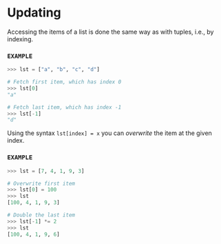# Updating

Accessing the items of a list is done the same way as with tuples, i.e., by indexing.

### `EXAMPLE`

```python
>>> lst = ["a", "b", "c", "d"]

# Fetch first item, which has index 0
>>> lst[0]
"a"

# Fetch last item, which has index -1
>>> lst[-1]
"d"
```


Using the syntax `lst[index] = x` you can *overwrite* the item at the given index.

### `EXAMPLE`

```python
>>> lst = [7, 4, 1, 9, 3]

# Overwrite first item
>>> lst[0] = 100
>>> lst
[100, 4, 1, 9, 3]

# Double the last item
>>> lst[-1] *= 2
>>> lst
[100, 4, 1, 9, 6]
```
